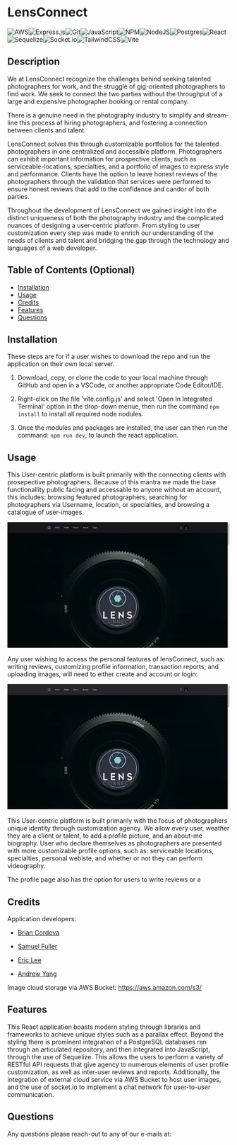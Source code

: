 # LensConnect
 ![AWS](https://img.shields.io/badge/AWS-%23FF9900.svg?style=for-the-badge&logo=amazon-aws&logoColor=white)![Express.js](https://img.shields.io/badge/express.js-%23404d59.svg?style=for-the-badge&logo=express&logoColor=%2361DAFB)![Git](https://img.shields.io/badge/git-%23F05033.svg?style=for-the-badge&logo=git&logoColor=white)![JavaScript](https://img.shields.io/badge/javascript-%23323330.svg?style=for-the-badge&logo=javascript&logoColor=%23F7DF1E)![NPM](https://img.shields.io/badge/NPM-%23CB3837.svg?style=for-the-badge&logo=npm&logoColor=white)![NodeJS](https://img.shields.io/badge/node.js-6DA55F?style=for-the-badge&logo=node.js&logoColor=white)![Postgres](https://img.shields.io/badge/postgres-%23316192.svg?style=for-the-badge&logo=postgresql&logoColor=white)![React](https://img.shields.io/badge/react-%2320232a.svg?style=for-the-badge&logo=react&logoColor=%2361DAFB)![Sequelize](https://img.shields.io/badge/Sequelize-52B0E7?style=for-the-badge&logo=Sequelize&logoColor=white)![Socket.io](https://img.shields.io/badge/Socket.io-black?style=for-the-badge&logo=socket.io&badgeColor=010101)![TailwindCSS](https://img.shields.io/badge/tailwindcss-%2338B2AC.svg?style=for-the-badge&logo=tailwind-css&logoColor=white)![Vite](https://img.shields.io/badge/vite-%23646CFF.svg?style=for-the-badge&logo=vite&logoColor=white)

 
## Description
We at LensConnect recognize the challenges behind seeking talented photographers for work, and the struggle of gig-oriented photographers to find work. We seek to connect the two parties without the throughput of a large and expensive photographer booking or rental company.

There is a genuine need in the photography industry to simplify and stream-line this process of hiring photographers, and fostering a connection between clients and talent.

LensConnect solves this through customizable portfolios for the talented photographers in one centralized and accessible platform. Photographers can exhibit important information for prospective clients, such as serviceable-locations, specialties, and a portfolio of images to express style and performance. Clients have the option to leave honest reviews of the photographers through the validation that services were performed to ensure honest reviews that add to the confidence and candor of both parties. 

Throughout the development of LensConnect we gained insight into the distinct uniqueness of both the photography industry and the complicated nuances of designing a user-centric platform. From styling to user customization every step was made to enrich our understanding of the needs of clients and talent and bridging the gap through the technology and languages of a web developer. 

## Table of Contents (Optional)

- [Installation](#installation)
- [Usage](#usage)
- [Credits](#credits)
- [Features](#features)
- [Questions](#questions)

## Installation
These steps are for if a user wishes to download the repo and run the application on their own local server.

1. Download, copy, or clone the code to your local machine through GitHub and open in a VSCode, or another appropriate Code Editor/IDE. 


3. Right-click on the file 'vite.config.js' and select 'Open In Integrated Terminal' option in the drop-down menue, then run the command ```npm install``` to install all required node nodules. 


6. Once the modules and packages are installed, the user can then run the command: ```npm run dev```, to launch the react application.

## Usage
This User-centric platform is built primarily with the connecting clients with prosepective photographers. Because of this mantra we made the base functionallity public facing and accessable to anyone without an account, this includes: browsing featured photographers, searching for photographers via Username, location, or specialties, and browsing a catalogue of user-images.
<p align="center">
  <img alt="Gif of publically useable features process" src="public/READMEImages/basicfunc.gif" />
</p>

Any user wishing to access the personal features of lensConnect, such as: writing reviews, customizing profile information, transaction reports, and uploading images, will need to either create and account or login:
<p align="center">
  <img alt="Gif of login/signup process" src="public/READMEImages/loginandsignup.gif" />
</p>

This User-centric platform is built primarily with the focus of photographers unique identity through customization agency. We allow every user, weather they are a client or talent, to add a profile picture, and an about-me biography. User who declare themselves as photographers are presented with more customizable profile options, such as: serviceable locations, specialties, personal webiste, and whether or not they can perform videography.

The profile page also has the option for users to write reviews or a

## Credits

Application developers:

* <a href="https://github.com/BrianHCordova"> Brian Cordova </a>

* <a href="https://github.com/SamuelFullerCA"> Samuel Fuller </a>

* <a href="https://github.com/ericeya"> Eric Lee </a>

* <a href="https://github.com/anduhrooo"> Andrew Yang</a>

Image cloud storage via AWS Bucket: https://aws.amazon.com/s3/


## Features

This React application boasts modern styling through libraries and frameworks to achieve unique styles such as a parallax effect. Beyond the styling there is prominent integration of a PostgreSQL databases ran through an articulated repository, and then integrated into JavaScript, through the use of Sequelize. This allows the users to perform a variety of RESTful API requests that give agency to numerous elements of user profile customization, as well as inter-user reviews and reports. Additionally, the integration of external cloud service via AWS Bucket to host user images, and the use of socket.io to implement a chat network for user-to-user communication.

## Questions

Any questions please reach-out to any of our e-mails at: 
